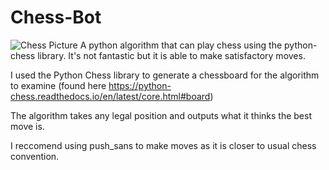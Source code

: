 # Chess-Bot

![Chess Picture](https://www.no-copyright.com/static/preview2/stock-photo-free-stock-photo-no-copyright-image-no-copyright-stock-photo-127129.jpg)
A python algorithm that can play chess using the python-chess library. It's not fantastic but it is able to make satisfactory moves.

I used the Python Chess library to generate a chessboard for the algorithm to examine (found here https://python-chess.readthedocs.io/en/latest/core.html#board)

The algorithm takes any legal position and outputs what it thinks the best move is.

I reccomend using push_sans to make moves as it is closer to usual chess convention.

